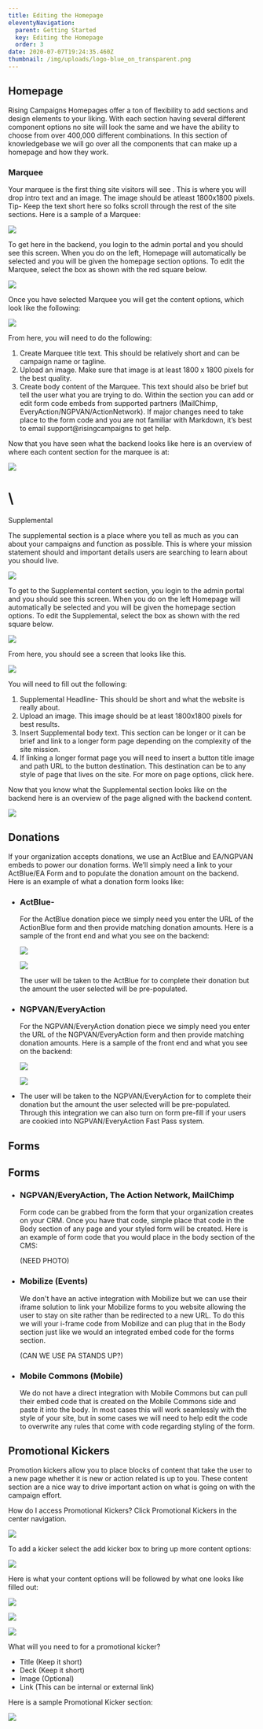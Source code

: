 ```yaml
---
title: Editing the Homepage
eleventyNavigation:
  parent: Getting Started
  key: Editing the Homepage
  order: 3
date: 2020-07-07T19:24:35.460Z
thumbnail: /img/uploads/logo-blue_on_transparent.png
---
```

## Homepage

Rising Campaigns Homepages offer a ton of flexibility to add sections and design elements to your liking. With each section having several different component options no site will look the same and we have the ability to choose from over 400,000 different combinations.  In this section of knowledgebase we will go over all the components that can make up a homepage and how they work. 

### Marquee

Your marquee is the first thing site visitors will see . This is where you will drop intro text and an image. The image should be atleast 1800x1800 pixels. Tip- Keep the text short here so folks scroll through the rest of the site sections. Here is a sample of a Marquee:

![](https://lh4.googleusercontent.com/ZfLRdAfc3arqZ75Mzw_YO1koA_HHqn2gHgT3GEcEydZ3qgwgz22yvsTiBvaTxOfddn_qNMKTbneAuFTx0lhC1dIy1w843i9LQerpGGSme7Hq4dRUvB7ipYrwh58e4GOh6ar5J0x8)

To get here in the backend, you login to the admin portal and you should see this screen. When you do on the left, Homepage will automatically be selected and you will be given the homepage section options. To edit the Marquee, select the box as shown with the red square below.

![](https://lh3.googleusercontent.com/eBC8tP1HGl31yWDKrkMWM9lJ9WVt57-9NU-mxHUihPEK45juMsLDFh41b7zJZClgSNEWGZtjKd_EbOIVzo5XXmbXu7Qeq2LFBP4ki5lZDrBsiLbqM0biGrFfYobirbS-dDUSE-yR)

Once you have selected Marquee you will get the content options, which look like the following:

![](https://lh6.googleusercontent.com/p4Q6noaJICRFJPJuT9b_HXS1S2pd0qjPiuvC2bBq_N4qN0anf-KApvrRUTvQga7xr7yoWwOm0505Xdkfb5Pj8C-IJxTdmlH9ypS0D61b2bTDJrYCgA5_inWM8HR71MxEX4z-YEK_)

From here, you will need to do the following:

1. Create Marquee title text. This should be relatively short and can be campaign name or tagline.
2. Upload an image. Make sure that image is at least 1800 x 1800 pixels for the best quality.
3. Create body content of the Marquee. This text should also be brief but tell the user what you are trying to do. Within the section you can add or edit form code embeds from supported partners (MailChimp, EveryAction/NGPVAN/ActionNetwork). If major changes need to take place to the form code and you are not familiar with Markdown, it’s best to email support@risingcampaigns to get help.

Now that you have seen what the backend looks like here is an overview of where each content section for the marquee is at:

![](https://lh4.googleusercontent.com/F7Su5s3goPvaTakO06vujraWmXD-b-FAZpECSrHrICm6xD_27Xk-iWWeZ3aNVKnByOgjB1_Fz1CuLhanBBKTTCrjdqoZlrwtDB-bZdwIWQTtJBPOwGB_SokQxeRtSOdQGVPUX5Cj)

# \

Supplemental

The supplemental section is a place where you tell as much as you can about your campaigns and function as possible. This is where your mission statement should and important details users are searching to learn about you should live.

![](https://lh6.googleusercontent.com/S70xgo5JAE7yKgf-39Y9O0KmXTVqsgeadPCG0REkwVf12iP04j3bKse9t_h46zBiiC_humJu-8qh2ZYgYrhpoJAImgqE-UrVj-EZvsaHRhjCjEI1MhxOOgNcNtxrPe-IikPR4XwS)

To get to the Supplemental content section, you login to the admin portal and you should see this screen. When you do on the left Homepage will automatically be selected and you will be given the homepage section options. To edit the Supplemental, select the box as shown with the red square below.

![](https://lh5.googleusercontent.com/FmFcK8yEv1Trj87j5Gj8CKQPE5bDvL5JBgpEG2QVbbwanYF5fmIad-qHifIMPC6KQnoCu8HOTfvN6sApp8sI3MORKoDLovpvGu2lx7wfnWoWYxWa6HAv_se-osflYzRjUYw2P-4y)

From here, you should see a screen that looks like this.

![](https://lh3.googleusercontent.com/heqzEaJF6fswcT6YF45ZW93y2QCOPjqk3u682n4c2NVUei-lsQskbPIDsSo0KAsu7sRBvWLeHkkQ8_oZGX-PiN3Hi0HAM_v1i0tyrIx26jIFY36CmkszddtqfFsAOrL4WHcE0rU6)

You will need to fill out the following:

1. Supplemental Headline- This should be short and what the website is really about.
2. Upload an image. This image should be at least 1800x1800 pixels for best results.
3. Insert Supplemental body text. This section can be longer or it can be brief and link to a longer form page depending on the complexity of the site mission.
4. If linking a longer format page you will need to insert a button title image and path URL to the button destination. This destination can be to any style of page that lives on the site. For more on page options, click here.

Now that you know what the Supplemental section looks like on the backend here is an overview of the page aligned with the backend content.

![](https://lh5.googleusercontent.com/2YRe5N-Din3ENriCMp3fCIu7tpbFWpXM78MnygWAbZdpvyvQxha9Ls55FyJPVrKwRESMR1rJzmlV96HDvK2PJ7ygkLa08ZiVYdh5Noy6zjLCgvATVzJek_YzImkaX_oHkCZLjnUf)

## Donations

If your organization accepts donations, we use an ActBlue and EA/NGPVAN embeds to power our donation forms. We’ll simply need a link to your ActBlue/EA Form and to populate the donation amount on the backend. Here is an example of what a donation form looks like:

* ### **ActBlue-**

  For the ActBlue donation piece we simply need you enter the URL of the ActionBlue form and then provide matching donation amounts. Here is a sample of the front end and what you see on the backend:

  ![](/img/uploads/screen-shot-2020-07-17-at-1.52.35-pm.png)

  ![](/img/uploads/content_manager-3-.png)

  The user will be taken to the ActBlue for to complete their donation but the amount the user selected will be pre-populated. 
* ### NGPVAN/EveryAction

  For the NGPVAN/EveryAction donation piece we simply need you enter the URL of the NGPVAN/EveryAction form and then provide matching donation amounts. Here is a sample of the front end and what you see on the backend:

  ![](/img/uploads/screen-shot-2020-07-17-at-1.52.35-pm.png)

  ![](/img/uploads/content_manager-2-.png)
* The user will be taken to the NGPVAN/EveryAction for to complete their donation but the amount the user selected will be pre-populated. Through this integration we can also turn on form pre-fill if your users are cookied into NGPVAN/EveryAction Fast Pass system. 

## Forms



## Forms

* ### NGPVAN/EveryAction, The Action Network, MailChimp

  Form code can be grabbed from the form that your organization creates on your CRM. Once you have that code, simple place that code in the Body section of any page and your styled form will be created. Here is an example of form code that you would place in the body section of the CMS:

  (NEED PHOTO)
* ### Mobilize (Events)

  We don't have an active integration with Mobilize but we can use their iframe solution to link your Mobilize forms to you website allowing the user to stay on site rather than be redirected to a new URL. To do this we will your i-frame code from Mobilize and can plug that in the Body section just like we would an integrated embed code for the forms section.

  (CAN WE USE PA STANDS UP?)
* ### Mobile Commons (Mobile)

  We do not have a direct integration with Mobile Commons but can pull their embed code that is created on the Mobile Commons side and paste it into the body. In most cases this will work seamlessly with the style of your site, but in some cases we will need to help edit the code to overwrite any rules that come with code regarding styling of the form. 

## Promotional Kickers

Promotion kickers allow you to place blocks of content that take the user to a new page whether it is new or action related is up to you. These content section are a nice way to drive important action on what is going on with the campaign effort. 

How do I access Promotional Kickers? Click Promotional Kickers in the center navigation.

![](/img/uploads/content_manager-4-.png)

To add a kicker select the add kicker box to bring up more content options:

![](/img/uploads/content_manager-5-.png)

Here is what your content options will be followed by what one looks like filled out:

![](/img/uploads/screen-shot-2020-07-17-at-2.16.17-pm.png)

![](/img/uploads/screen-shot-2020-07-17-at-2.16.36-pm.png)

![](/img/uploads/screen-shot-2020-07-17-at-2.16.42-pm.png)

What will you need to for a promotional kicker?

* Title (Keep it short)
* Deck (Keep it short)
* Image (Optional)
* Link (This can be internal or external link)

Here is a sample Promotional Kicker section:

![](/img/uploads/screen-shot-2020-07-17-at-2.21.13-pm.png)